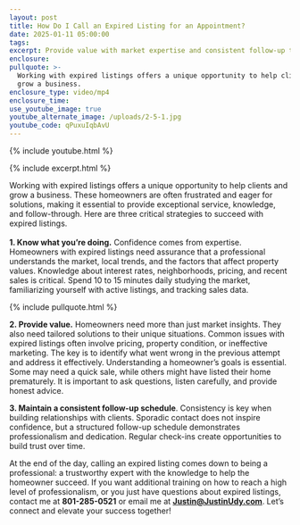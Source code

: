 ```yaml
---
layout: post
title: How Do I Call an Expired Listing for an Appointment?
date: 2025-01-11 05:00:00
tags:
excerpt: Provide value with market expertise and consistent follow-up to win big.
enclosure:
pullquote: >-
  Working with expired listings offers a unique opportunity to help clients and
  grow a business.
enclosure_type: video/mp4
enclosure_time:
use_youtube_image: true
youtube_alternate_image: /uploads/2-5-1.jpg
youtube_code: qPuxuIqbAvU
---
```

{% include youtube.html %}

{% include excerpt.html %}

Working with expired listings offers a unique opportunity to help clients and grow a business. These homeowners are often frustrated and eager for solutions, making it essential to provide exceptional service, knowledge, and follow-through. Here are three critical strategies to succeed with expired listings.<br><br>**1\. Know what you’re doing.** Confidence comes from expertise. Homeowners with expired listings need assurance that a professional understands the market, local trends, and the factors that affect property values. Knowledge about interest rates, neighborhoods, pricing, and recent sales is critical. Spend 10 to 15 minutes daily studying the market, familiarizing yourself with active listings, and tracking sales data.

{% include pullquote.html %}

**2\. Provide value.** Homeowners need more than just market insights. They also need tailored solutions to their unique situations. Common issues with expired listings often involve pricing, property condition, or ineffective marketing. The key is to identify what went wrong in the previous attempt and address it effectively. Understanding a homeowner’s goals is essential. Some may need a quick sale, while others might have listed their home prematurely. It is important to ask questions, listen carefully, and provide honest advice.

**3\. Maintain a consistent follow-up schedule**. Consistency is key when building relationships with clients. Sporadic contact does not inspire confidence, but a structured follow-up schedule demonstrates professionalism and dedication. Regular check-ins create opportunities to build trust over time.

At the end of the day, calling an expired listing comes down to being a professional: a trustworthy expert with the knowledge to help the homeowner succeed. If you want additional training on how to reach a high level of professionalism, or you just have questions about expired listings, contact me at **801-285-0521** or email me at [**Justin@JustinUdy.com**](mailto:Justin@JustinUdy.com). Let’s connect and elevate your success together!